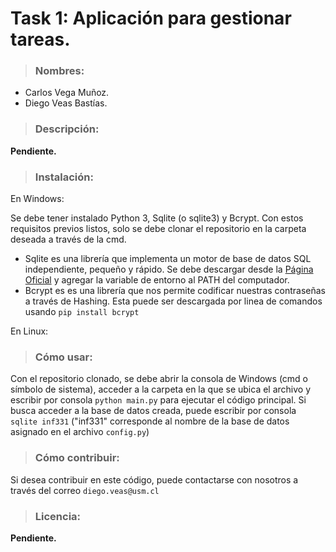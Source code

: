 # Task 1: Aplicación para gestionar tareas.

> ### Nombres: 
- Carlos Vega Muñoz.
- Diego Veas Bastías.


> ### Descripción:

 __Pendiente.__
    
> ### Instalación:

En Windows:
  
Se debe tener instalado Python 3, Sqlite (o sqlite3) y Bcrypt. Con estos requisitos previos listos, solo se debe clonar el repositorio en la carpeta deseada a través de la cmd.

- Sqlite es una librería que implementa un motor de base de datos SQL independiente, pequeño y rápido. Se debe descargar desde la [Página Oficial](https://www.sqlite.org/download.html) y agregar la variable de entorno al PATH del computador.
- Bcrypt es es una librería que nos permite codificar nuestras contraseñas a través de Hashing. Esta puede ser descargada por linea de comandos usando `pip install bcrypt`
  
En Linux:

> ### Cómo usar:

Con el repositorio clonado, se debe abrir la consola de Windows (cmd o símbolo de sistema), acceder a la carpeta en la que se ubica el archivo y escribir por consola `python main.py` para ejecutar el código principal. Si busca acceder a la base de datos creada, puede escribir por consola `sqlite inf331` ("inf331" corresponde al nombre de la base de datos asignado en el archivo `config.py`)

> ### Cómo contribuir:

Si desea contribuir en este código, puede contactarse con nosotros a través del correo `diego.veas@usm.cl`

> ### Licencia:

 __Pendiente.__
